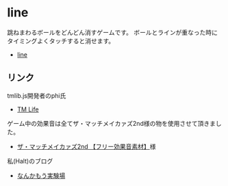 # line

跳ねまわるボールをどんどん消すゲームです。
ボールとラインが重なった時にタイミングよくタッチすると消せます。

- [line](http://bit.ly/SzzbPM)


## リンク
tmlib.js開発者のphi氏

- [TM Life](http://bit.ly/MsWNlN)

ゲーム中の効果音は全てザ・マッチメイカァズ2nd様の物を使用させて頂きました。

- [ザ・マッチメイカァズ2nd 【フリー効果音素材】](http://osabisi.sakura.ne.jp/m2/)様


私(Halt)のブログ

- [なんかもう実験場](http://bit.ly/MsWGXg)